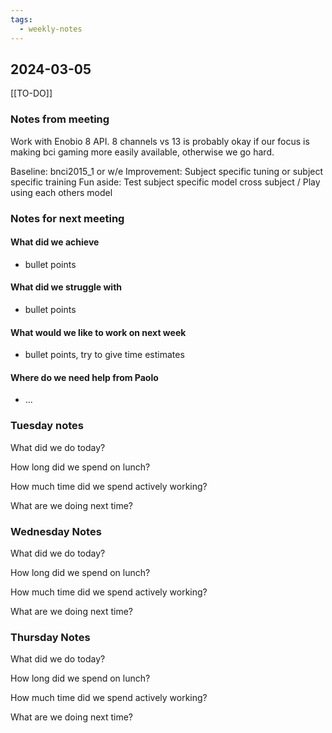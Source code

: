 ```yaml
---
tags:
  - weekly-notes
---
```

## 2024-03-05
[[TO-DO]]
### Notes from meeting
Work with Enobio 8 API. 8 channels vs 13 is probably okay if our focus is making bci gaming more easily available, otherwise we go hard.

Baseline: bnci2015_1 or w/e
Improvement: Subject specific tuning or subject specific training
Fun aside: Test subject specific model cross subject / Play using each others model

### Notes for next meeting
#### What did we achieve
* bullet points
#### What did we struggle with
* bullet points

#### What would we like to work on next week
* bullet points, try to give time estimates

#### Where do we need help from Paolo
* ...


### Tuesday notes
What did we do today?


How long did we spend on lunch?


How much time did we spend actively working?


What are we doing next time?


### Wednesday Notes
What did we do today?


How long did we spend on lunch?


How much time did we spend actively working?


What are we doing next time?

### Thursday Notes
What did we do today?


How long did we spend on lunch?


How much time did we spend actively working?


What are we doing next time?
